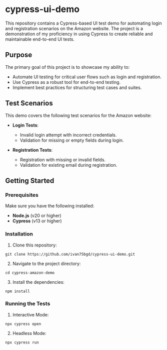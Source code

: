 # cypress-ui-demo

This repository contains a Cypress-based UI test demo for automating login and registration scenarios on the Amazon website. The project is a demonstration of my proficiency in using Cypress to create reliable and maintainable end-to-end UI tests.

## Purpose
The primary goal of this project is to showcase my ability to:

- Automate UI testing for critical user flows such as login and registration.
- Use Cypress as a robust tool for end-to-end testing.
- Implement best practices for structuring test cases and suites.

## Test Scenarios
This demo covers the following test scenarios for the Amazon website:

- **Login Tests**:

  - Invalid login attempt with incorrect credentials.
  - Validation for missing or empty fields during login.

- **Registration Tests**:

  - Registration with missing or invalid fields.
  - Validation for existing email during registration.
 
## Getting Started

### Prerequisites

Make sure you have the following installed:

- **Node.js** (v20 or higher)
- **Cypress** (v13 or higher)
  
### Installation

1. Clone this repository:

```git clone https://github.com/ivan75bgd/cypress-ui-demo.git```

2. Navigate to the project directory:

```cd cypress-amazon-demo```

3. Install the dependencies:

```npm install```


### Running the Tests
1. Interactive Mode:

```npx cypress open```

2. Headless Mode:

```npx cypress run```
